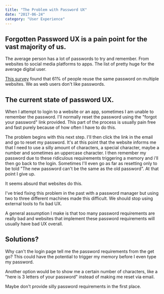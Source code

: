 ```yaml
---
title: "The Problem with Password UX"
date: "2017-06-24"
category: "User Experience"
---
```


## Forgotten Password UX is a pain point for the vast majority of us.

The average person has a lot of passwords to try and remember. From websites to social media platforms to apps. The list of pretty huge for the average digital user.

[This survey](http://www.csid.com/wp-content/uploads/2012/09/CS_PasswordSurvey_FullReport_FINAL.pdf) found that 61% of people reuse the same password on multiple websites. We as web users don't like passwords. 

## The current state of password UX.

When I attempt to login to a website or an app, sometimes I am unable to remember the password. I'll normally reset the password using the "forgot your password" link provided. This part of the process is usually pain free and fast purely because of how often I have to do this.

The problem begins with this next step. I'll then click the link in the email and go to reset my password. It's at this point that the website informs me that I need to use a silly amount of characters, a special character, maybe a number and sometimes an uppercase character. I then remember my password due to these ridiculous requirements triggering a memory and i'll then go back to the login. Sometimes I'll even go as far as resetting only to be told "The new password can't be the same as the old password". At that point I give up.

It seems absurd that websites do this.

I've tried fixing this problem in the past with a password manager but using two to three different machines made this difficult. We should stop using external tools to fix bad UX.

A general assumption I make is that too many password requirements are really bad and websites that implement these password requirements will usually have bad UX overall.

## Solutions?

Why can't the login page tell me the password requirements from the get go? This could have the potential to trigger my memory before I even type my password.

Another option would be to show me a certain number of characters, like a "here is 3 letters of your password" instead of making me reset via email. 

Maybe don't provide silly password requirements in the first place.
